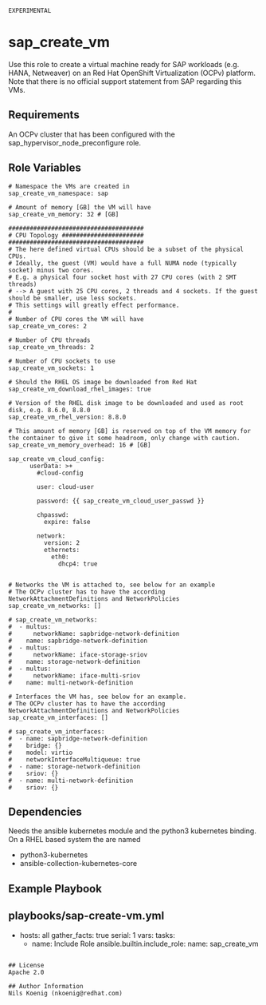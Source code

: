 `EXPERIMENTAL`

# sap_create_vm

Use this role to create a virtual machine ready for SAP workloads (e.g. HANA, Netweaver) on an Red Hat OpenShift Virtualization (OCPv) platform. Note that there is no official support statement from SAP regarding this VMs.

## Requirements

An OCPv cluster that has been configured with the sap_hypervisor_node_preconfigure role.

## Role Variables
```
# Namespace the VMs are created in
sap_create_vm_namespace: sap

# Amount of memory [GB] the VM will have
sap_create_vm_memory: 32 # [GB]

######################################
# CPU Topology #######################
######################################
# The here defined virtual CPUs should be a subset of the physical CPUs.
# Ideally, the guest (VM) would have a full NUMA node (typically socket) minus two cores.
# E.g. a physical four socket host with 27 CPU cores (with 2 SMT threads)
# --> A guest with 25 CPU cores, 2 threads and 4 sockets. If the guest should be smaller, use less sockets.
# This settings will greatly effect performance.
#
# Number of CPU cores the VM will have
sap_create_vm_cores: 2

# Number of CPU threads
sap_create_vm_threads: 2

# Number of CPU sockets to use
sap_create_vm_sockets: 1

# Should the RHEL OS image be downloaded from Red Hat
sap_create_vm_download_rhel_images: true

# Version of the RHEL disk image to be downloaded and used as root disk, e.g. 8.6.0, 8.8.0
sap_create_vm_rhel_version: 8.8.0

# This amount of memory [GB] is reserved on top of the VM memory for the container to give it some headroom, only change with caution.
sap_create_vm_memory_overhead: 16 # [GB]

sap_create_vm_cloud_config:
      userData: >+
        #cloud-config

        user: cloud-user

        password: {{ sap_create_vm_cloud_user_passwd }}

        chpasswd:
          expire: false

        network:
          version: 2
          ethernets:
            eth0:
              dhcp4: true


# Networks the VM is attached to, see below for an example
# The OCPv cluster has to have the according NetworkAttachmentDefinitions and NetworkPolicies
sap_create_vm_networks: []

# sap_create_vm_networks:
#  - multus:
#      networkName: sapbridge-network-definition
#    name: sapbridge-network-definition
#  - multus:
#      networkName: iface-storage-sriov
#    name: storage-network-definition
#  - multus:
#      networkName: iface-multi-sriov
#    name: multi-network-definition

# Interfaces the VM has, see below for an example.
# The OCPv cluster has to have the according NetworkAttachmentDefinitions and NetworkPolicies
sap_create_vm_interfaces: []

# sap_create_vm_interfaces:
#  - name: sapbridge-network-definition
#    bridge: {}
#    model: virtio
#    networkInterfaceMultiqueue: true
#  - name: storage-network-definition
#    sriov: {}
#  - name: multi-network-definition
#    sriov: {}
```

## Dependencies

Needs the ansible kubernetes module and the python3 kubernetes binding. On a RHEL based system the are named
* python3-kubernetes
* ansible-collection-kubernetes-core

## Example Playbook

playbooks/sap-create-vm.yml
---
- hosts: all
  gather_facts: true
  serial: 1
  vars:
  tasks:
    - name: Include Role
      ansible.builtin.include_role:
        name: sap_create_vm
```

## License
Apache 2.0

## Author Information
Nils Koenig (nkoenig@redhat.com)
